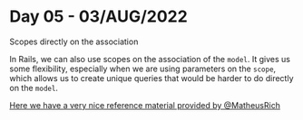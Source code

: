 # Day 05 - 03/AUG/2022
Scopes directly on the association

In Rails, we can also use scopes on the association of the `model`. It gives us some flexibility, especially when we are using parameters on the `scope`, which allows us to create unique queries that would be harder to do directly on the `model`.

[Here we have a very nice reference material provided by @MatheusRich](https://www.ducktypelabs.com/using-scope-with-associations/)
